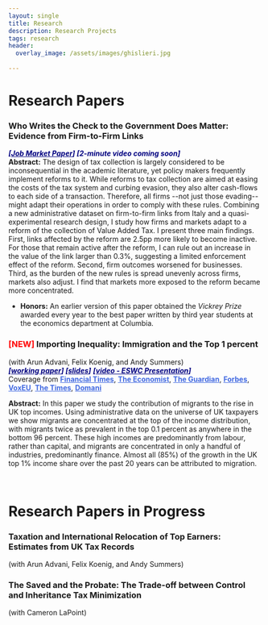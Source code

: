 ```yaml
---
layout: single
title: Research
description: Research Projects
tags: research
header: 
  overlay_image: /assets/images/ghislieri.jpg
  
---
```




# Research Papers

### Who Writes the Check to the Government Does Matter: Evidence from Firm-to-Firm Links <br/>
<span style="color:navy"><strong>_[<a href="https://lorenzopessina.com/assets/papers/Pessina_JMP_VAT.pdf" style="color:navy">Job Market Paper</a>]_ </strong> </span> 
<span style="color:navy"><strong>_[2-minute video coming soon]_ </strong> </span>  <br/>
<strong>Abstract:</strong> The design of tax collection is largely considered to be inconsequential in the academic literature, yet policy makers frequently implement reforms to it. While reforms to tax collection are aimed at easing the costs of the tax system and curbing evasion, they also alter cash-flows to each side of a transaction. Therefore, all firms --not just those evading-- might adapt their operations in order to comply with these rules. Combining a new administrative dataset on firm-to-firm links from Italy and a quasi-experimental research design, I study how firms and markets adapt to a reform of the collection of Value Added Tax. I present three main findings. First, links affected by the reform are 2.5pp more likely to become inactive. For those that remain active after the reform, I can rule out an increase in the value of the link larger than 0.3%, suggesting a limited enforcement effect of the reform. Second, firm outcomes worsened for businesses. Third, as the burden of the new rules is spread unevenly across firms, markets also adjust. I find that markets more exposed to the reform became more concentrated. 

- **Honors:** An earlier version of this paper obtained the *Vickrey Prize* awarded every year to the best paper written by third year students at the economics department at Columbia.

### <span style="color:red"> [NEW] </span> Importing Inequality: Immigration and the Top 1 percent  <br/>
(with Arun Advani, Felix Koenig, and Andy Summers) <br/>
<span style="color:navy"><strong>_[<a href="https://warwick.ac.uk/fac/soc/economics/research/centres/cage/manage/publications/wp508.2020.pdf" style="color:navy">working paper</a>]_ </strong> </span> 
<span style="color:navy"><strong>_[<a href="/assets/slides/AdvaniKoenigPessinaSummers_slides.pdf" style="color:navy">slides</a>]_</strong></span>
<span style="color:navy"><strong>_[<a href="https://youtu.be/A25e9KPowok?t=3736" style="color:navy">video - ESWC Presentation</a>]_</strong></span> <br/>
Coverage from <a href="https://www.ft.com/content/0e7aafcf-4e69-4124-9a43-027177d8a4b9" style="color:royalblue"><strong>Financial Times</strong><a/>, <a href="https://www.economist.com/britain/2020/09/26/does-immigration-import-inequality" style="color:royalblue"><strong>The Economist</strong><a/>, <a href="https://www.theguardian.com/money/2020/sep/20/about-a-quarter-of-the-uks-top-earners-are-migrants-data-shows?CMP=share_btn_tw " style="color:royalblue"><strong>The Guardian</strong><a/>, <a href="https://www.forbes.com/sites/chantaldasilva/2020/09/21/nearly-a-quarter-of-uks-top-one-percent-are-migrants-study-finds/#557e6cea1935" style="color:royalblue"><strong>Forbes</strong></a>, <a href="https://voxeu.org/article/immigration-and-top-1" style="color:royalblue"><strong>VoxEU</strong></a>, <a href="https://www.thetimes.co.uk/article/foreigners-don-t-take-jobs-they-create-them-and-boost-the-treasury-m8fmx6z3w" style="color:royalblue"><strong>The Times</strong></a>, <a href="https://www.editorialedomani.it/economia/dati/l1-per-cento-pi-ricco-anche-migrante-gota1gly" style="color:royalblue"><strong>Domani</strong></a>
        
<strong>Abstract:</strong> In this paper we study the contribution of migrants to the rise in UK top incomes. Using administrative data on the universe of UK taxpayers we show migrants are concentrated at the top of the income distribution, with migrants twice as prevalent in the top 0.1 percent as anywhere in the bottom 96 percent. These high incomes are predominantly from labour, rather than capital, and migrants are concentrated in only a handful of industries, predominantly finance. Almost all (85%) of the growth in the UK top 1% income share over the past 20 years can be attributed to migration. 

<br/>

# Research Papers in Progress

### Taxation and International Relocation of Top Earners: Estimates from UK Tax Records
(with Arun Advani, Felix Koenig, and Andy Summers)

### The Saved and the Probate: The Trade-off between Control and Inheritance Tax Minimization
(with Cameron LaPoint)